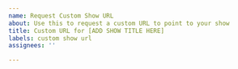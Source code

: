 ```yaml
---
name: Request Custom Show URL
about: Use this to request a custom URL to point to your show
title: Custom URL for [ADD SHOW TITLE HERE]
labels: custom show url
assignees: ''

---
```



